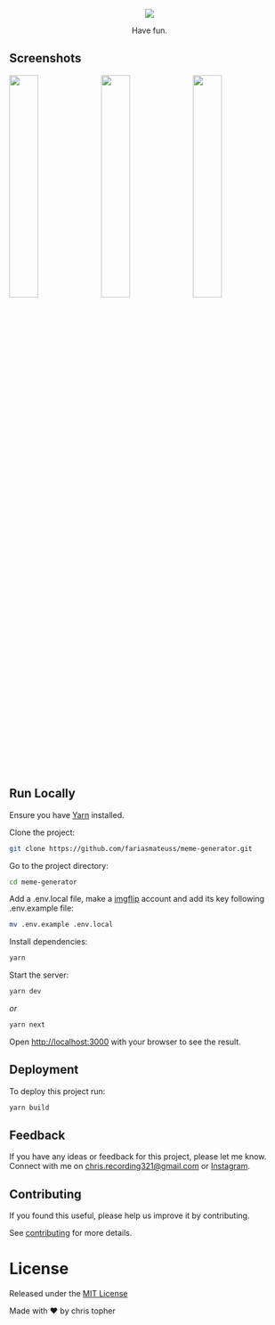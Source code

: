 <p align="center">
  <img src="public/static/dark-logo.svg"  />
</p>

<p align="center">
 Have fun.
</p>

## Screenshots

<p float="center">
  <img src="docs/resources/templates.png" width="32%" />
  <img src="docs/resources/selected-template.png" width="32%" />
  <img src="docs/resources/generated-meme.png" width="32%" />
</p>

## Run Locally

Ensure you have [Yarn](https://classic.yarnpkg.com/lang/en/docs/install/#mac-stable) installed.

Clone the project:

```bash
git clone https://github.com/fariasmateuss/meme-generator.git
```

Go to the project directory:

```bash
cd meme-generator
```

Add a .env.local file, make a [imgflip](https://imgflip.com/) account and add its key following .env.example file:

```bash
mv .env.example .env.local
```

Install dependencies:

```bash
yarn
```

Start the server:

```bash
yarn dev
```

_or_

```bash
yarn next
```

Open [http://localhost:3000](http://localhost:3000) with your browser to see the result.

## Deployment

To deploy this project run:

```bash
yarn build
```

## Feedback

If you have any ideas or feedback for this project, please let me know. Connect with me on chris.recording321@gmail.com or [Instagram](https://www.instagram.com/ciao_chris/).

## Contributing

If you found this useful, please help us improve it by contributing.

See [contributing](/docs/CONTRIBUTING.md) for more details.

# License

Released under the [MIT License](/LICENSE)

Made with :hearts: by chris topher 
